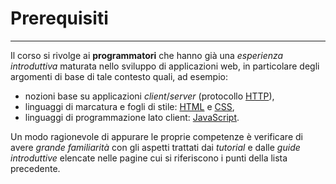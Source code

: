 # Prerequisiti

---

Il corso si rivolge ai **programmatori** che hanno già una *esperienza
introduttiva* maturata nello sviluppo di applicazioni web, in
particolare degli argomenti di base di tale contesto quali, ad esempio:

- nozioni base su applicazioni *client*/*server* (protocollo
  [HTTP](https://developer.mozilla.org/en-US/docs/Web/HTTP)),
- linguaggi di marcatura e fogli di stile:
  [HTML](https://developer.mozilla.org/en-US/docs/Web/HTML) e
  [CSS](https://developer.mozilla.org/en-US/docs/Web/CSS),
- linguaggi di programmazione lato client:
  [JavaScript](https://developer.mozilla.org/en-US/docs/Web/JavaScript).

Un modo ragionevole di appurare le proprie competenze è verificare di
avere *grande familiarità* con gli aspetti trattati dai *tutorial* e
dalle *guide introduttive* elencate nelle pagine cui si riferiscono i
punti della lista precedente.
